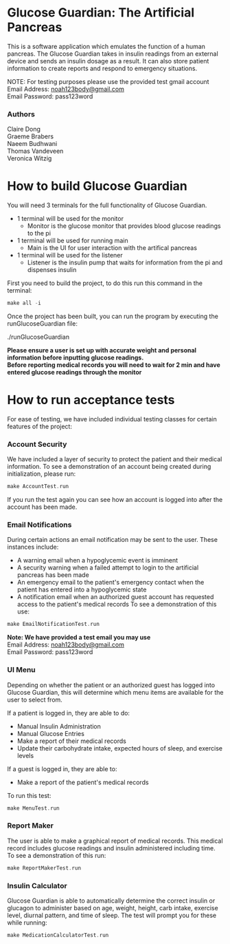# Glucose Guardian: The Artificial Pancreas

This is a software application which emulates the function of a human pancreas.
The Glucose Guardian takes in insulin readings from an external device and sends an insulin dosage
as a result. It can also store patient information to create reports and respond to emergency situations.

NOTE: For testing purposes please use the provided test gmail account  
Email Address: noah123body@gmail.com  
Email Password: pass123word

### Authors

Claire Dong  
Graeme Brabers  
Naeem Budhwani  
Thomas Vandeveen  
Veronica Witzig  

# How to build Glucose Guardian

You will need 3 terminals for the full functionality of Glucose Guardian.  
- 1 terminal will be used for the monitor
  - Monitor is the glucose monitor that provides blood glucose readings to the pi
- 1 terminal will be used for running main 
  - Main is the UI for user interaction with the artifical pancreas
- 1 terminal will be used for the listener
  - Listener is the insulin pump that waits for information from the pi and dispenses insulin  

First you need to build the project, to do this run this command in the terminal:

```c++
make all -i  
```

Once the project has been built, you can run the program by executing the runGlucoseGuardian file:  

./runGlucoseGuardian

**Please ensure a user is set up with accurate weight and personal information before inputting glucose readings.**  
**Before reporting medical records you will need to wait for 2 min and have entered glucose readings through the monitor**

# How to run acceptance tests

For ease of testing, we have included individual testing classes for certain features of the project: 

### Account Security
We have included a layer of security to protect the patient and their medical information. To see a
demonstration of an account being created during initialization, please run:

```c++
make AccountTest.run
```

If you run the test again you can see how an account is logged into after the account has been made.

### Email Notifications
During certain actions an email notification may be sent to the user. These instances include:  
- A warning email when a hypoglycemic event is imminent
- A security warning when a failed attempt to login to the artificial pancreas has been made
- An emergency email to the patient's emergency contact when the patient has entered into a hypoglycemic state
- A notification email when an authorized guest account has requested access to the patient's
medical records
To see a demonstration of this use:

```c++
make EmailNotificationTest.run
```

**Note: We have provided a test email you may use**  
Email Address: noah123body@gmail.com  
Email Password: pass123word  

### UI Menu
Depending on whether the patient or an authorized guest has logged into Glucose Guardian, this will
determine which menu items are available for the user to select from.

If a patient is logged in, they are able to do:  
- Manual Insulin Administration
- Manual Glucose Entries
- Make a report of their medical records
- Update their carbohydrate intake, expected hours of sleep, and exercise levels

If a guest is logged in, they are able to:  
- Make a report of the patient's medical records

To run this test:

```c++
make MenuTest.run
```

### Report Maker
The user is able to make a graphical report of medical records. This medical record includes glucose readings and insulin administered including time. To see a demonstration of this run:

```c++
make ReportMakerTest.run
```

### Insulin Calculator
Glucose Guardian is able to automatically determine the correct insulin or glucagon to administer
based on age, weight, height, carb intake, exercise level, diurnal pattern, and time of sleep.
The test will prompt you for these while running:

```c++
make MedicationCalculatorTest.run
```
